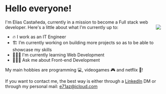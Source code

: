 # Hello everyone!

I'm Elias Castañeda, currently in a mission to become a Full stack web developer.
  <img align="right" src="https://github-readme-stats.vercel.app/api/?username=e71az&theme=radical&show_icons=true&hide_border=true" />
Here's a little about what I'm currently up to:

- 🔥 I work as an IT Engineer
- 🏗 I’m currently working on building more projects so as to be able to showcase my skills
- 🧙🏻‍♂️ I'm currently learning Web Development <code><img height="14" src="https://tl.vhv.rs/dpng/s/456-4562295_library-of-javascript-icon-graphic-freeuse-png-files.png"></code>
- 👨🏻‍🎓 Ask me about Front-end Development



My main hobbies are programming 💻, videogames 🎮 and netflix 🍿!

If you want to contact me, the best way is either through a [LinkedIn](https://www.linkedin.com/in/e71az/) DM or through my personal mail: e71az@icloud.com
